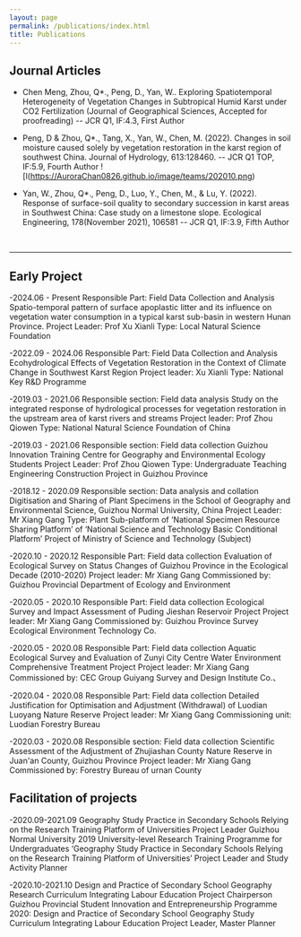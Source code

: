 ```yaml
---
layout: page
permalink: /publications/index.html
title: Publications
---
```


## Journal Articles

- Chen Meng, Zhou, Q*., Peng, D., Yan, W.. Exploring Spatiotemporal Heterogeneity of Vegetation Changes in Subtropical Humid Karst under CO2 Fertilization (Journal of Geographical Sciences, Accepted for proofreading) -- JCR Q1, IF:4.3, First Author

-	Peng, D & Zhou, Q*., Tang, X., Yan, W., Chen, M. (2022). Changes in soil moisture caused solely by vegetation restoration in the karst region of southwest China. Journal of Hydrology, 613:128460. -- JCR Q1 TOP, IF:5.9, Fourth Author
![l(https://AuroraChan0826.github.io/image/teams/202010.png)
-	Yan, W., Zhou, Q*., Peng, D., Luo, Y., Chen, M., & Lu, Y. (2022). Response of surface-soil quality to secondary succession in karst areas in Southwest China: Case study on a limestone slope. Ecological Engineering, 178(November 2021), 106581 -- JCR Q1, IF:3.9, Fifth Author



  <br>
  
---

## Early Project

-2024.06 - Present Responsible Part: Field Data Collection and Analysis
Spatio-temporal pattern of surface apoplastic litter and its influence on vegetation water consumption in a typical karst sub-basin in western Hunan Province.
Project Leader: Prof Xu Xianli Type: Local Natural Science Foundation

-2022.09 - 2024.06 Responsible Part: Field Data Collection and Analysis
Ecohydrological Effects of Vegetation Restoration in the Context of Climate Change in Southwest Karst Region
Project leader: Xu Xianli Type: National Key R&D Programme

-2019.03 - 2021.06 Responsible section: Field data analysis
Study on the integrated response of hydrological processes for vegetation restoration in the upstream area of karst rivers and streams
Project leader: Prof Zhou Qiowen Type: National Natural Science Foundation of China

-2019.03 - 2021.06 Responsible section: Field data collection
Guizhou Innovation Training Centre for Geography and Environmental Ecology Students
Project Leader: Prof Zhou Qiowen Type: Undergraduate Teaching Engineering Construction Project in Guizhou Province

-2018.12 - 2020.09 Responsible section: Data analysis and collation
Digitisation and Sharing of Plant Specimens in the School of Geography and Environmental Science, Guizhou Normal University, China
Project Leader: Mr Xiang Gang Type: Plant Sub-platform of ‘National Specimen Resource Sharing Platform’ of ‘National Science and Technology Basic Conditional Platform’ Project of Ministry of Science and Technology (Subject)

-2020.10 - 2020.12 Responsible Part: Field data collection
Evaluation of Ecological Survey on Status Changes of Guizhou Province in the Ecological Decade (2010-2020)
Project leader: Mr Xiang Gang Commissioned by: Guizhou Provincial Department of Ecology and Environment

-2020.05 - 2020.10 Responsible Part: Field data collection
Ecological Survey and Impact Assessment of Puding Jieshan Reservoir Project
Project leader: Mr Xiang Gang Commissioned by: Guizhou Province Survey Ecological Environment Technology Co.

-2020.05 - 2020.08 Responsible Part: Field data collection
Aquatic Ecological Survey and Evaluation of Zunyi City Centre Water Environment Comprehensive Treatment Project
Project leader: Mr Xiang Gang Commissioned by: CEC Group Guiyang Survey and Design Institute Co.、

-2020.04 - 2020.08 Responsible Part: Field data collection
Detailed Justification for Optimisation and Adjustment (Withdrawal) of Luodian Luoyang Nature Reserve
Project leader: Mr Xiang Gang Commissioning unit: Luodian Forestry Bureau

-2020.03 - 2020.08 Responsible section: Field data collection
Scientific Assessment of the Adjustment of Zhujiashan County Nature Reserve in Juan'an County, Guizhou Province
Project leader: Mr Xiang Gang Commissioned by: Forestry Bureau of urnan County

## Facilitation of projects

-2020.09-2021.09 Geography Study Practice in Secondary Schools Relying on the Research Training Platform of Universities Project Leader
Guizhou Normal University 2019 University-level Research Training Programme for Undergraduates ‘Geography Study Practice in Secondary Schools Relying on the Research Training Platform of Universities’ Project 
Leader and Study Activity Planner

-2020.10-2021.10 Design and Practice of Secondary School Geography Research Curriculum Integrating Labour Education Project Chairperson
Guizhou Provincial Student Innovation and Entrepreneurship Programme 2020: Design and Practice of Secondary School Geography Study Curriculum Integrating Labour Education Project 
Leader, Master Planner
  <br>


  <br>
